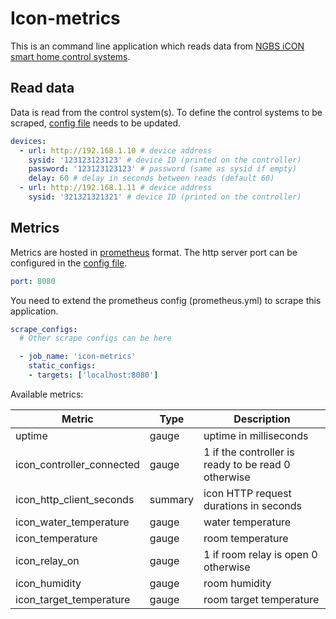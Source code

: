 # Icon-metrics

This is an command line application which reads data from [NGBS iCON smart home control systems](https://www.ngbsh.hu/en/icon.html).

## Read data

Data is read from the control system(s).
To define the control systems to be scraped, [config file](config.yml) needs to be updated.

```yaml
devices:
  - url: http://192.168.1.10 # device address
    sysid: '123123123123' # device ID (printed on the controller)
    password: '123123123123' # password (same as sysid if empty)
    delay: 60 # delay in seconds between reads (default 60)
  - url: http://192.168.1.11 # device address
    sysid: '321321321321' # device ID (printed on the controller)
```

## Metrics

Metrics are hosted in [prometheus](https://prometheus.io/) format.
The http server port can be configured in the [config file](config.yml).

```yaml
port: 8080
```

You need to extend the prometheus config (prometheus.yml) to scrape this application.

```yaml
scrape_configs:
  # Other scrape configs can be here

  - job_name: 'icon-metrics'
    static_configs:
    - targets: ['localhost:8080']
```

Available metrics:

| Metric                    | Type    | Description                                         |
| ------------------------- | ------- | --------------------------------------------------- |
| uptime                    | gauge   | uptime in milliseconds                              |
| icon_controller_connected | gauge   | 1 if the controller is ready to be read 0 otherwise |
| icon_http_client_seconds  | summary | icon HTTP request durations in seconds              |
| icon_water_temperature    | gauge   | water temperature                                   |
| icon_temperature          | gauge   | room temperature                                    |
| icon_relay_on             | gauge   | 1 if room relay is open 0 otherwise                 |
| icon_humidity             | gauge   | room humidity                                       |
| icon_target_temperature   | gauge   | room target temperature                             |
